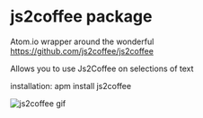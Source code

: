 # js2coffee package

Atom.io wrapper around the wonderful https://github.com/js2coffee/js2coffee

Allows you to use Js2Coffee on selections of text

installation: apm install js2coffee

![js2coffee gif](https://raw.github.com/Chandler/atom-js2coffee/master/js2coffee.gif)
